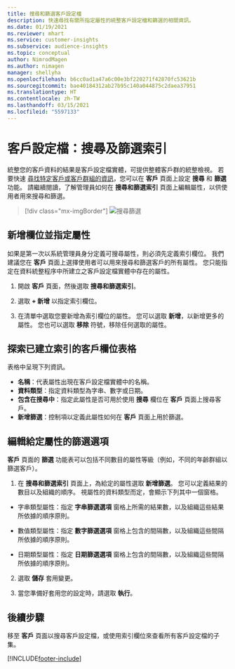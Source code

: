 ```yaml
---
title: 搜尋和篩選客戶設定檔
description: 快速尋找有關所指定屬性的統整客戶設定檔和篩選的相關資訊。
ms.date: 01/19/2021
ms.reviewer: mhart
ms.service: customer-insights
ms.subservice: audience-insights
ms.topic: conceptual
author: NimrodMagen
ms.author: nimagen
manager: shellyha
ms.openlocfilehash: b6cc0ad1a47a6c00e3bf220271f42870fc53621b
ms.sourcegitcommit: bae40184312ab27b95c140a044875c2daea37951
ms.translationtype: HT
ms.contentlocale: zh-TW
ms.lasthandoff: 03/15/2021
ms.locfileid: "5597133"
---
```

# <a name="customer-profiles-search--filter-index"></a>客戶設定檔：搜尋及篩選索引

統整您的客戶資料的結果是客戶設定檔實體，可提供整體客戶群的統整檢視。 若要快速 [尋找特定客戶或客戶群組的資訊](customer-profiles.md)，您可以在 **客戶** 頁面上設定 **搜尋** 和 **篩選** 功能。 請繼續閱讀，了解管理員如何在 **搜尋和篩選索引** 頁面上編輯屬性，以供使用者用來搜尋和篩選。

> [!div class="mx-imgBorder"]
> ![搜尋篩選](media/search-filter.png "搜尋篩選")

## <a name="add-fields-and-specify-attributes"></a>新增欄位並指定屬性

如果是第一次以系統管理員身分定義可搜尋屬性，則必須先定義索引欄位。 我們建議您在 **客戶** 頁面上選擇使用者可以用來搜尋和篩選客戶的所有屬性。 您只能指定在資料統整程序中所建立之客戶設定檔實體中存在的屬性。

1. 開啟 **客戶** 頁面，然後選取 **搜尋和篩選索引**。

2. 選取 **+ 新增** 以指定索引欄位。

3. 在清單中選取您要新增為索引欄位的屬性。 您可以選取 **新增**，以新增更多的屬性。 您也可以選取 **移除** 符號，移除任何選取的屬性。

## <a name="explore-the-indexed-customer-fields-table"></a>探索已建立索引的客戶欄位表格

表格中呈現下列資訊。

- **名稱**：代表屬性出現在客戶設定檔實體中的名稱。
- **資料類型**：指定資料類型為字串、數字或日期。
- **包含在搜尋中**：指定此屬性是否可用於使用 **搜尋** 欄位在 **客戶** 頁面上搜尋客戶。
- **新增篩選**：控制項以定義此屬性如何在 **客戶** 頁面上用於篩選。

## <a name="editing-filtering-options-for-a-given-attribute"></a>編輯給定屬性的篩選選項

**客戶** 頁面的 **篩選** 功能表可以包括不同數目的屬性等級（例如，不同的年齡群組以篩選客戶）。

1. 在 **搜尋和篩選索引** 頁面上，為給定的屬性選取 **新增篩選**。 您可以定義結果的數目以及組織的順序。 視屬性的資料類型而定，會顯示下列其中一個窗格。

- 字串類型屬性：指定 **字串篩選選項** 窗格上所需的結果數，以及組織這些結果所依據的順序原則。

- 數值類型屬性：指定 **數字篩選選項** 窗格上包含的間隔數，以及組織這些間隔所依據的順序原則。

- 日期類型屬性：指定 **日期篩選選項** 窗格上包含的間隔數，以及組織這些間隔所依據的順序原則。

2. 選取 **儲存** 套用變更。

3. 當您準備好套用您的設定時，請選取 **執行**。

## <a name="next-steps"></a>後續步驟

移至 **客戶** 頁面以搜尋客戶設定檔，或使用索引欄位來查看所有客戶設定檔的子集。


[!INCLUDE[footer-include](../includes/footer-banner.md)]